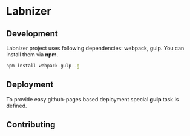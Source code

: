 # Labnizer
## Development
Labnizer project uses following dependencies: webpack, gulp. You can install them via **npm**.
```bash
npm install webpack gulp -g
```

## Deployment
To provide easy github-pages based deployment special **gulp** task is defined.  

## Contributing
